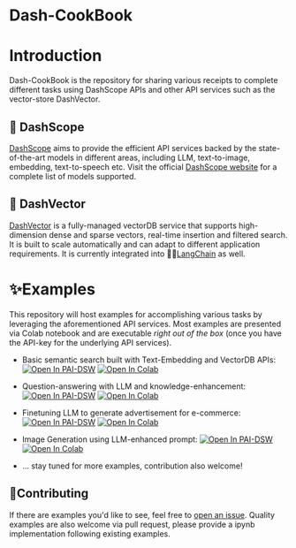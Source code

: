 <p align="center">
    <h1>Dash-CookBook</h1>
<p>

# Introduction

Dash-CookBook is the repository for sharing various receipts 
to complete different tasks using DashScope APIs and other API
services such as the vector-store DashVector.


## 🚀 DashScope
[DashScope](https://dashscope.aliyun.com/) aims to provide the efficient API services backed by
the state-of-the-art models in different areas, including LLM,
text-to-image, embedding, text-to-speech etc. Visit the official
[DashScope website](https://dashscope.aliyun.com/) for a complete
list of models supported. 

## 🚀 DashVector
[DashVector](https://www.aliyun.com/activity/intelligent/DashVector) is a fully-managed 
vectorDB service that supports 
high-dimension dense and sparse vectors, real-time insertion 
and filtered search. It is built to scale automatically and can 
adapt to different application requirements. It is currently
integrated into 🦜️🔗[LangChain](https://python.langchain.com/docs/integrations/vectorstores/dashvector) as well.

# ✨Examples
This repository will host examples for accomplishing various tasks by
leveraging the aforementioned API services. Most examples are presented
via Colab notebook and are executable _right out of the box_ (once you have the API-key 
for the underlying API services).

- Basic semantic search built with Text-Embedding and VectorDB APIs: [![Open In PAI-DSW](https://modelscope.oss-cn-beijing.aliyuncs.com/resource/Open-in-DSW20px.svg)](https://gallery.pai-ml.com/#/import/https://github.com/dashscope/dash-cookbook/blob/main/examples/basic_semantic_search.ipynb) [![Open In Colab](https://colab.research.google.com/assets/colab-badge.svg)](https://colab.research.google.com/github/dashscope/dash-cookbook/blob/main/examples/basic_semantic_search.ipynb)

- Question-answering with LLM and knowledge-enhancement:  [![Open In PAI-DSW](https://modelscope.oss-cn-beijing.aliyuncs.com/resource/Open-in-DSW20px.svg)](https://gallery.pai-ml.com/#/import/https://github.com/dashscope/dash-cookbook/blob/main/examples/vectorDB_enhanced_QA_with_LLM.ipynb)  [![Open In Colab](https://colab.research.google.com/assets/colab-badge.svg)](https://colab.research.google.com/github/dashscope/dash-cookbook/blob/main/examples/vectorDB_enhanced_QA_with_LLM.ipynb)

- Finetuning LLM to generate advertisement for e-commerce: [![Open In PAI-DSW](https://modelscope.oss-cn-beijing.aliyuncs.com/resource/Open-in-DSW20px.svg)](https://gallery.pai-ml.com/#/import/https://github.com/dashscope/dash-cookbook/blob/main/examples/finetune_LLM_for_advertisement_generation_sdk_api.ipynb)  [![Open In Colab](https://colab.research.google.com/assets/colab-badge.svg)](https://colab.research.google.com/github/dashscope/dash-cookbook/blob/main/examples/finetune_LLM_for_advertisement_generation_sdk_api.ipynb)

- Image Generation using LLM-enhanced prompt:   [![Open In PAI-DSW](https://modelscope.oss-cn-beijing.aliyuncs.com/resource/Open-in-DSW20px.svg)](https://gallery.pai-ml.com/#/import/https://github.com/dashscope/dash-cookbook/blob/main/examples/image_generation_with_LLM_enhanced_prompt.ipynb) [![Open In Colab](https://colab.research.google.com/assets/colab-badge.svg)](https://colab.research.google.com/github/dashscope/dash-cookbook/blob/main/examples/image_generation_with_LLM_enhanced_prompt.ipynb)

- ... stay tuned for more examples, contribution also welcome!

## 💁Contributing
If there are examples you'd like to see, feel free to [open an issue](https://github.com/dashscope/dash-cookbook/issues). 
Quality examples are also welcome via pull request, please provide a ipynb implementation following existing examples.





